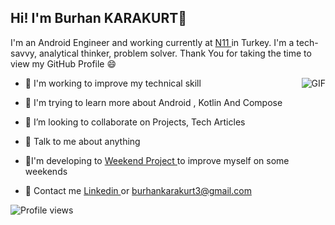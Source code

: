 <h2> Hi! I'm Burhan KARAKURT👋 </h2>

I'm an Android Engineer and working currently at <a href="http://www.n11.com"> N11 </a> in Turkey. I'm a tech-savvy, analytical thinker, problem solver. Thank You for taking the time to view my GitHub Profile :smile:

<img align="right" alt="GIF" src="https://github-readme-stats.vercel.app/api?username=burhankarakurtm&show_icons=true&theme=dark" style="max-width: 100%;">

- 🔭 I'm working to improve my technical skill

- 🌱 I'm trying to learn more about Android , Kotlin And Compose

- 👯 I’m looking to collaborate on Projects, Tech Articles

- 💬 Talk to me about anything

- 🔭I'm developing to <a href="https://github.com/burhankarakurtm/weekend-project"> Weekend Project </a> to improve myself on some weekends

- 📝 Contact me <a href="https://www.linkedin.com/in/burhan-karakurt-754a5613b"> Linkedin </a> or burhankarakurt3@gmail.com

![Profile views](https://gpvc.arturio.dev/burhankarakurtm)
